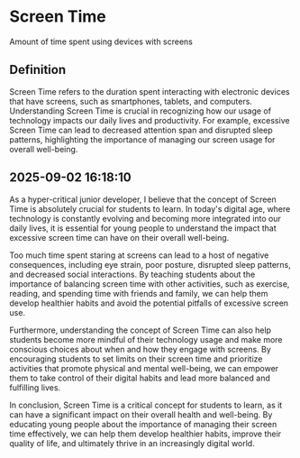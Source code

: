 # Screen Time

Amount of time spent using devices with screens

## Definition
Screen Time refers to the duration spent interacting with electronic devices that have screens, such as smartphones, tablets, and computers. Understanding Screen Time is crucial in recognizing how our usage of technology impacts our daily lives and productivity. For example, excessive Screen Time can lead to decreased attention span and disrupted sleep patterns, highlighting the importance of managing our screen usage for overall well-being.

## 2025-09-02 16:18:10
As a hyper-critical junior developer, I believe that the concept of Screen Time is absolutely crucial for students to learn. In today's digital age, where technology is constantly evolving and becoming more integrated into our daily lives, it is essential for young people to understand the impact that excessive screen time can have on their overall well-being.

Too much time spent staring at screens can lead to a host of negative consequences, including eye strain, poor posture, disrupted sleep patterns, and decreased social interactions. By teaching students about the importance of balancing screen time with other activities, such as exercise, reading, and spending time with friends and family, we can help them develop healthier habits and avoid the potential pitfalls of excessive screen use.

Furthermore, understanding the concept of Screen Time can also help students become more mindful of their technology usage and make more conscious choices about when and how they engage with screens. By encouraging students to set limits on their screen time and prioritize activities that promote physical and mental well-being, we can empower them to take control of their digital habits and lead more balanced and fulfilling lives.

In conclusion, Screen Time is a critical concept for students to learn, as it can have a significant impact on their overall health and well-being. By educating young people about the importance of managing their screen time effectively, we can help them develop healthier habits, improve their quality of life, and ultimately thrive in an increasingly digital world.
